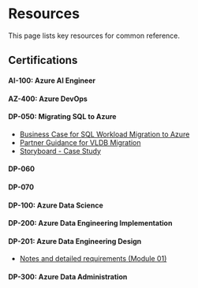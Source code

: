 # Resources 
This page lists key resources for common reference. 


## Certifications 
#### AI-100: Azure AI Engineer

#### AZ-400: Azure DevOps 

#### DP-050: Migrating SQL to Azure    
- [Business Case for SQL Workload Migration to Azure](https://azure.microsoft.com/en-us/resources/future-proof-your-data-infrastructure-with-azure/)
- [Partner Guidance for VLDB Migration](https://techcommunity.microsoft.com/t5/running-sap-applications-on-the/very-large-database-migration-to-azure-8211-recommendations/ba-p/368146)
- [Storyboard - Case Study](https://upload.wikimedia.org/wikipedia/commons/a/a4/Datadog_high-level_architecture.svg)

#### DP-060

#### DP-070

#### DP-100: Azure Data Science 

#### DP-200: Azure Data Engineering Implementation

#### DP-201: Azure Data Engineering Design 
- [Notes and detailed requirements (Module 01)](https://github.com/vikasrajput/vikasrajput.github.io/blob/3ed003ee806f1b4a1f8974c6413ec3ffdeb9fedd/blog/dataengineering/certification/dp-201-notes.html)

#### DP-300: Azure Data Administration 
